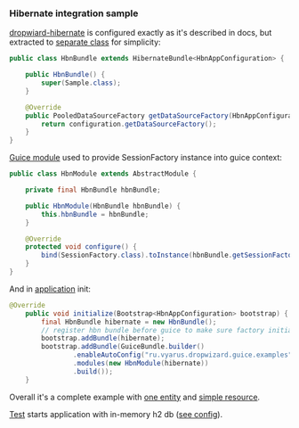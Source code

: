 ### Hibernate integration sample

[dropwiard-hibernate](http://www.dropwizard.io/1.0.0/docs/manual/hibernate.html) is configured exactly as
 it's described in docs, but extracted to [separate class](src/main/java/ru/vyarus/dropwizard/guice/examples/hbn/HbnBundle.java) for simplicity:
 
 ```java
 public class HbnBundle extends HibernateBundle<HbnAppConfiguration> {
 
     public HbnBundle() {
         super(Sample.class);
     }
 
     @Override
     public PooledDataSourceFactory getDataSourceFactory(HbnAppConfiguration configuration) {
         return configuration.getDataSourceFactory();
     }
 }
 ```
 
 [Guice module](src/main/java/ru/vyarus/dropwizard/guice/examples/hbn/HbnModule.java) 
 used to provide SessionFactory instance into guice context:
 
 ```java
 public class HbnModule extends AbstractModule {
 
     private final HbnBundle hbnBundle;
 
     public HbnModule(HbnBundle hbnBundle) {
         this.hbnBundle = hbnBundle;
     }
 
     @Override
     protected void configure() {
         bind(SessionFactory.class).toInstance(hbnBundle.getSessionFactory());
     }
 }
 ```
 
 And in [application](src/main/java/ru/vyarus/dropwizard/guice/examples/HbnApplication.java) init:
 
 ```java
 @Override
     public void initialize(Bootstrap<HbnAppConfiguration> bootstrap) {
         final HbnBundle hibernate = new HbnBundle();
         // register hbn bundle before guice to make sure factory initialized before guice context start
         bootstrap.addBundle(hibernate);
         bootstrap.addBundle(GuiceBundle.builder()
                 .enableAutoConfig("ru.vyarus.dropwizard.guice.examples")
                 .modules(new HbnModule(hibernate))
                 .build());
     }
 ```

Overall it's a complete example with [one entity](src/main/java/ru/vyarus/dropwizard/guice/examples/model/Sample.java)
and [simple resource](src/main/java/ru/vyarus/dropwizard/guice/examples/rest/SampleResource.java).

[Test](src/test/groovy/ru/vyarus/dropwizard/guice/examples/HbnResourceTest.groovy) starts application
with in-memory h2 db ([see config](src/test/resources/config.yml)).
